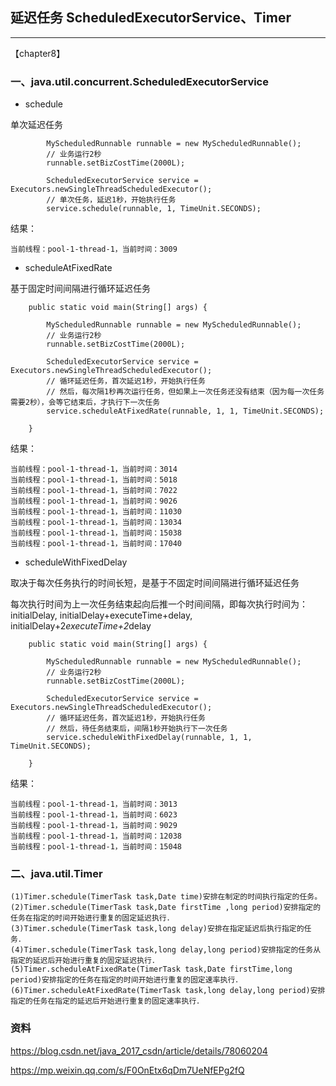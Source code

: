## 延迟任务 ScheduledExecutorService、Timer

---

【chapter8】


### 一、java.util.concurrent.ScheduledExecutorService


* schedule

单次延迟任务

```
        MyScheduledRunnable runnable = new MyScheduledRunnable();
        // 业务运行2秒
        runnable.setBizCostTime(2000L);

        ScheduledExecutorService service = Executors.newSingleThreadScheduledExecutor();
        // 单次任务，延迟1秒，开始执行任务
        service.schedule(runnable, 1, TimeUnit.SECONDS);
```

结果：

```
当前线程：pool-1-thread-1，当前时间：3009
```

* scheduleAtFixedRate

基于固定时间间隔进行循环延迟任务

```
    public static void main(String[] args) {

        MyScheduledRunnable runnable = new MyScheduledRunnable();
        // 业务运行2秒
        runnable.setBizCostTime(2000L);

        ScheduledExecutorService service = Executors.newSingleThreadScheduledExecutor();
        // 循环延迟任务，首次延迟1秒，开始执行任务
        // 然后，每次隔1秒再次运行任务，但如果上一次任务还没有结束（因为每一次任务需要2秒），会等它结束后，才执行下一次任务
        service.scheduleAtFixedRate(runnable, 1, 1, TimeUnit.SECONDS);

    }

```

结果：

```
当前线程：pool-1-thread-1，当前时间：3014
当前线程：pool-1-thread-1，当前时间：5018
当前线程：pool-1-thread-1，当前时间：7022
当前线程：pool-1-thread-1，当前时间：9026
当前线程：pool-1-thread-1，当前时间：11030
当前线程：pool-1-thread-1，当前时间：13034
当前线程：pool-1-thread-1，当前时间：15038
当前线程：pool-1-thread-1，当前时间：17040
```

* scheduleWithFixedDelay

取决于每次任务执行的时间长短，是基于不固定时间间隔进行循环延迟任务

每次执行时间为上一次任务结束起向后推一个时间间隔，即每次执行时间为：initialDelay, initialDelay+executeTime+delay, initialDelay+2*executeTime+2*delay

```
    public static void main(String[] args) {

        MyScheduledRunnable runnable = new MyScheduledRunnable();
        // 业务运行2秒
        runnable.setBizCostTime(2000L);

        ScheduledExecutorService service = Executors.newSingleThreadScheduledExecutor();
        // 循环延迟任务，首次延迟1秒，开始执行任务
        // 然后，待任务结束后，间隔1秒开始执行下一次任务
        service.scheduleWithFixedDelay(runnable, 1, 1, TimeUnit.SECONDS);

    }

```

结果：

```
当前线程：pool-1-thread-1，当前时间：3013
当前线程：pool-1-thread-1，当前时间：6023
当前线程：pool-1-thread-1，当前时间：9029
当前线程：pool-1-thread-1，当前时间：12038
当前线程：pool-1-thread-1，当前时间：15048
```

###  二、java.util.Timer 

```
(1)Timer.schedule(TimerTask task,Date time)安排在制定的时间执行指定的任务。
(2)Timer.schedule(TimerTask task,Date firstTime ,long period)安排指定的任务在指定的时间开始进行重复的固定延迟执行．
(3)Timer.schedule(TimerTask task,long delay)安排在指定延迟后执行指定的任务．
(4)Timer.schedule(TimerTask task,long delay,long period)安排指定的任务从指定的延迟后开始进行重复的固定延迟执行．
(5)Timer.scheduleAtFixedRate(TimerTask task,Date firstTime,long period)安排指定的任务在指定的时间开始进行重复的固定速率执行．
(6)Timer.scheduleAtFixedRate(TimerTask task,long delay,long period)安排指定的任务在指定的延迟后开始进行重复的固定速率执行．
```

### 资料

https://blog.csdn.net/java_2017_csdn/article/details/78060204

https://mp.weixin.qq.com/s/F0OnEtx6qDm7UeNfEPg2fQ